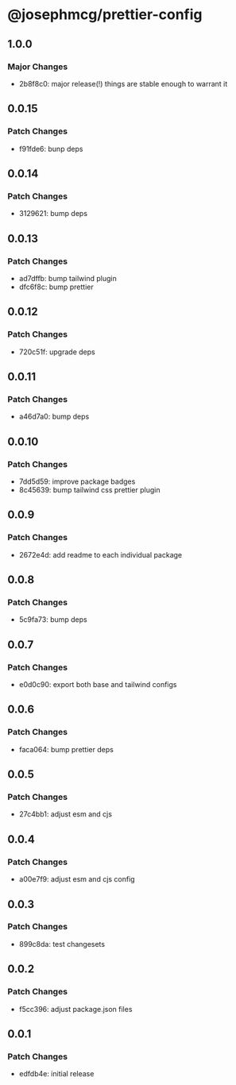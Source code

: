 # @josephmcg/prettier-config

## 1.0.0

### Major Changes

- 2b8f8c0: major release(!) things are stable enough to warrant it

## 0.0.15

### Patch Changes

- f91fde6: bunp deps

## 0.0.14

### Patch Changes

- 3129621: bump deps

## 0.0.13

### Patch Changes

- ad7dffb: bump tailwind plugin
- dfc6f8c: bump prettier

## 0.0.12

### Patch Changes

- 720c51f: upgrade deps

## 0.0.11

### Patch Changes

- a46d7a0: bump deps

## 0.0.10

### Patch Changes

- 7dd5d59: improve package badges
- 8c45639: bump tailwind css prettier plugin

## 0.0.9

### Patch Changes

- 2672e4d: add readme to each individual package

## 0.0.8

### Patch Changes

- 5c9fa73: bump deps

## 0.0.7

### Patch Changes

- e0d0c90: export both base and tailwind configs

## 0.0.6

### Patch Changes

- faca064: bump prettier deps

## 0.0.5

### Patch Changes

- 27c4bb1: adjust esm and cjs

## 0.0.4

### Patch Changes

- a00e7f9: adjust esm and cjs config

## 0.0.3

### Patch Changes

- 899c8da: test changesets

## 0.0.2

### Patch Changes

- f5cc396: adjust package.json files

## 0.0.1

### Patch Changes

- edfdb4e: initial release

